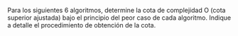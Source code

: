 Para los siguientes 6 algoritmos, determine la cota de complejidad O (cota superior ajustada) bajo el principio del peor caso de cada algoritmo. Indique a detalle el procedimiento de obtención de la cota.
